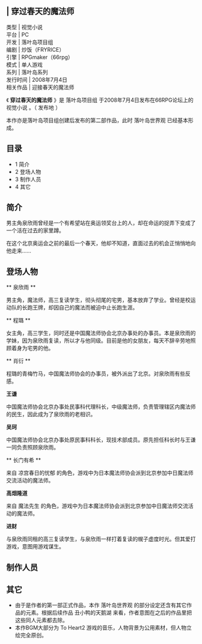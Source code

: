 |  穿过春天的魔法师  
---  
类型  |  视觉小说   
平台  |  PC   
开发  |  落叶岛项目组   
编剧  |  炒饭（FRYRICE）   
引擎  |  RPGmaker（66rpg）   
模式  |  单人游戏   
系列  |  落叶岛系列   
发行时间  |  2008年7月4日   
相关作品  |  迎接春天的魔法师   
  
《 **穿过春天的魔法师** 》是  落叶岛项目组  于2008年7月4日发布在66RPG论坛上的  视觉小说  。（  发布地  ）

本作亦是落叶岛项目组创建后发布的第二部作品，此时  落叶岛世界观  已经基本形成。

##  目录

  * 1  简介 
  * 2  登场人物 
  * 3  制作人员 
  * 4  其它 

##  简介

男主角泉欣雨曾经是一个有希望站在奥运领奖台上的人，却在命运的捉弄下变成了一个活在过去的家里蹲。

在这个北京奥运会之前的最后一个春天，他却不知道，直面过去的机会正悄悄地向他走来……

##  登场人物

** 泉欣雨  **

男主角，魔法师，高三复读学生，彻头彻尾的宅男，基本放弃了学业。曾经是校运动队的长跑王牌，却因自己的魔法而被迫中止长跑生涯。

** 程璐  **

女主角，高三学生，同时还是中国魔法师协会北京办事处的办事员。本是泉欣雨的学妹，因为泉欣雨复读，所以才与他同级。目前是他的女朋友，每天不辞辛劳地照顾着身为宅男的他。

** 肖衍  **

程璐的青梅竹马，中国魔法师协会的办事员，被外派出了北京。对泉欣雨有些反感。

**王谦**

中国魔法师协会北京办事处民事科代理科长，中级魔法师，负责管理辖区内魔法师的民生，因此成为了泉欣雨的老相识。

**吴珂**

中国魔法师协会北京办事处原民事科科长，现技术部成员。原先担任科长时与王谦一同负责照顾泉欣雨。

** 长门有希  **

来自  凉宫春日的忧郁  的角色，游戏中为日本魔法师协会派到北京参加中日魔法师交流活动的魔法师。

**高畑隆道**

来自  魔法先生  的角色，游戏中为日本魔法师协会派到北京参加中日魔法师交流活动的魔法师。

**进财**

与泉欣雨同租的高三复读学生，与泉欣雨一样打着复读的幌子虚度时光。但其爱打游戏，意图用游戏谋生。

##  制作人员

##  其它

  * 由于是作者的第一部正式作品，本作  落叶岛世界观  的部分设定还含有其它作品的元素。根据后续作品  丑小鸭的天鹅湖  来看，作者意图在之后的作品里把这些同人元素都去除。 
  * 本作BGM大部分为  To Heart2  游戏的音乐，人物背景为公用素材，但人物立绘完全原创。 

